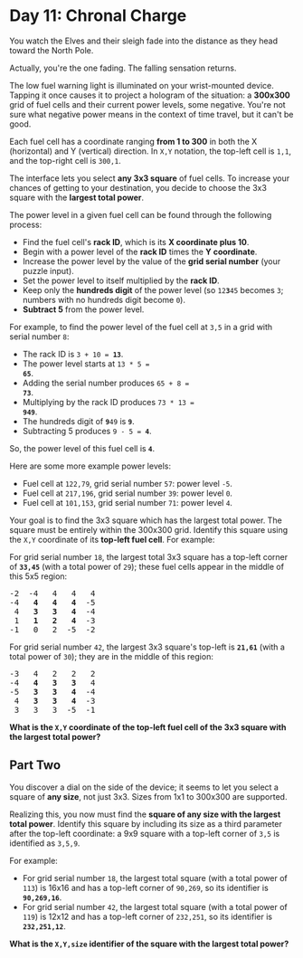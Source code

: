 # Day 11: Chronal Charge

You watch the Elves and their sleigh fade into the distance as they head toward the North Pole.

Actually, you're the one fading. The falling sensation returns.

The low fuel warning light is illuminated on your wrist-mounted device. Tapping it once causes it to project a hologram of the situation: a **300x300** grid of fuel cells and their current power levels, some negative. You're not sure what negative power means in the context of time travel, but it can't be good.

Each fuel cell has a coordinate ranging **from 1 to 300** in both the X (horizontal) and Y (vertical) direction. In `X,Y` notation, the top-left cell is `1,1`, and the top-right cell is `300,1`.

The interface lets you select **any 3x3 square** of fuel cells. To increase your chances of getting to your destination, you decide to choose the 3x3 square with the **largest total power**.

The power level in a given fuel cell can be found through the following process:

- Find the fuel cell's **rack ID**, which is its **X coordinate plus 10**.
- Begin with a power level of the **rack ID** times the **Y coordinate**.
- Increase the power level by the value of the **grid serial number** (your puzzle input).
- Set the power level to itself multiplied by the **rack ID**.
- Keep only the **hundreds digit** of the power level (so <code>12<strong>3</strong>45</code> becomes `3`; numbers with no hundreds digit become `0`).
- **Subtract 5** from the power level.

For example, to find the power level of the fuel cell at `3,5` in a grid with serial number `8`:

- The rack ID is <code>3 + 10 = <strong>13</strong></code>.
- The power level starts at <code>13 * 5 = <strong>65</strong></code>.
- Adding the serial number produces <code>65 + 8 = <strong>73</strong></code>.
- Multiplying by the rack ID produces <code>73 * 13 = <strong>949</strong></code>.
- The hundreds digit of <code><strong>9</strong>49</code> is **`9`**.
- Subtracting 5 produces <code>9 - 5 = <strong>4</strong></code>.

So, the power level of this fuel cell is **`4`**.

Here are some more example power levels:

- Fuel cell at `122,79`, grid serial number `57`: power level `-5`.
- Fuel cell at `217,196`, grid serial number `39`: power level  `0`.
- Fuel cell at `101,153`, grid serial number `71`: power level  `4`.

Your goal is to find the 3x3 square which has the largest total power. The square must be entirely within the 300x300 grid. Identify this square using the `X,Y` coordinate of its **top-left fuel cell**. For example:

For grid serial number `18`, the largest total 3x3 square has a top-left corner of **`33,45`** (with a total power of `29`); these fuel cells appear in the middle of this 5x5 region:

<pre>
-2  -4   4   4   4
-4   <strong>4   4   4</strong>  -5
 4   <strong>3   3   4</strong>  -4
 1   <strong>1   2   4</strong>  -3
-1   0   2  -5  -2
</pre>

For grid serial number `42`, the largest 3x3 square's top-left is **`21,61`** (with a total power of `30`); they are in the middle of this region:

<pre>
-3   4   2   2   2
-4   <strong>4   3   3</strong>   4
-5   <strong>3   3   4</strong>  -4
 4   <strong>3   3   4</strong>  -3
 3   3   3  -5  -1
</pre>

**What is the `X,Y` coordinate of the top-left fuel cell of the 3x3 square with the largest total power?**

## Part Two

You discover a dial on the side of the device; it seems to let you select a square of **any size**, not just 3x3. Sizes from 1x1 to 300x300 are supported.

Realizing this, you now must find the **square of any size with the largest total power**. Identify this square by including its size as a third parameter after the top-left coordinate: a 9x9 square with a top-left corner of `3,5` is identified as `3,5,9`.

For example:

- For grid serial number `18`, the largest total square (with a total power of `113`) is 16x16 and has a top-left corner of `90,269`, so its identifier is **`90,269,16`**.
- For grid serial number `42`, the largest total square (with a total power of `119`) is 12x12 and has a top-left corner of `232,251`, so its identifier is **`232,251,12`**.

**What is the `X,Y,size` identifier of the square with the largest total power?**
